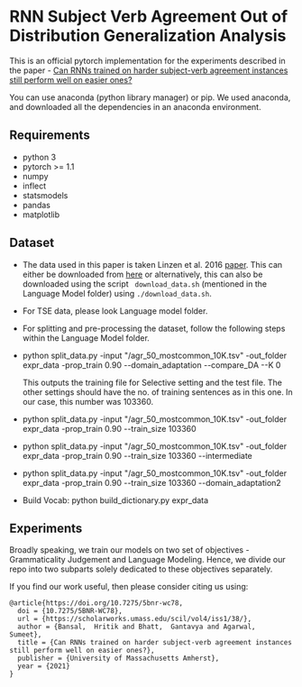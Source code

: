 # RNN Subject Verb Agreement Out of Distribution Generalization Analysis

This is an official pytorch implementation for the experiments described in the paper - [Can RNNs trained on harder subject-verb agreement instances still
perform well on easier ones?](https://arxiv.org/pdf/2010.04976.pdf)

You can use anaconda (python library manager) or pip. 
We used anaconda, and downloaded all the dependencies in an anaconda environment.

## Requirements
- python 3
- pytorch >= 1.1
- numpy
- inflect
- statsmodels
- pandas
- matplotlib

## Dataset

- The data used in this paper is taken Linzen et al. 2016 [paper](https://arxiv.org/abs/1611.01368). This can either be downloaded from [here](http://tallinzen.net/media/rnn_agreement/agr_50_mostcommon_10K.tsv.gz) or alternatively, this can also be downloaded using the script ``` download_data.sh``` (mentioned in the Language Model folder) using ```./download_data.sh```. 
- For TSE data, please look Language model folder. 
- For splitting and pre-processing the dataset, follow the following steps within the Language Model folder.
- python split_data.py -input "<path to data>/agr_50_mostcommon_10K.tsv" -out_folder expr_data -prop_train 0.90 --domain_adaptation  --compare_DA --K 0

  This outputs the training file for Selective setting and the test file. The other settings should have the no. of training sentences as in this one. In our case, this number was 103360.

- python split_data.py -input "<path to data>/agr_50_mostcommon_10K.tsv" -out_folder expr_data -prop_train 0.90 --train_size 103360
- python split_data.py -input "<path to data>/agr_50_mostcommon_10K.tsv" -out_folder expr_data -prop_train 0.90 --train_size 103360 --intermediate
- python split_data.py -input "<path to data>/agr_50_mostcommon_10K.tsv" -out_folder expr_data -prop_train 0.90 --train_size 103360 --domain_adaptation2


- Build Vocab: 
python build_dictionary.py expr_data


## Experiments

Broadly speaking, we train our models on two set of objectives - Grammaticality Judgement and Language Modeling. 
Hence, we divide our repo into two subparts solely dedicated to these objectives separately.

If you find our work useful, then please consider citing us using:
```
@article{https://doi.org/10.7275/5bnr-wc78,
  doi = {10.7275/5BNR-WC78},
  url = {https://scholarworks.umass.edu/scil/vol4/iss1/38/},
  author = {Bansal,  Hritik and Bhatt,  Gantavya and Agarwal,  Sumeet},
  title = {Can RNNs trained on harder subject-verb agreement instances still perform well on easier ones?},
  publisher = {University of Massachusetts Amherst},
  year = {2021}
}
```
